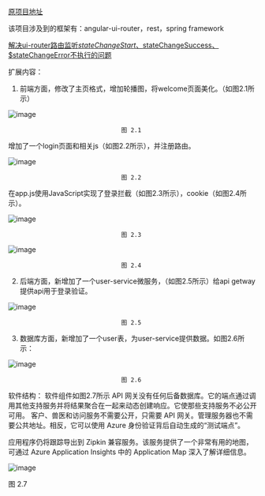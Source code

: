 [原项目地址](https://github.com/spring-petclinic/spring-petclinic-microservices)

该项目涉及到的框架有：angular-ui-router，rest，spring framework

[解决ui-router路由监听$stateChangeStart、$stateChangeSuccess、$stateChangeError不执行的问题](https://www.cnblogs.com/qiaduan/p/10250308.html)

扩展内容：
1.	前端方面，修改了主页格式，增加轮播图，将welcome页面美化。（如图2.1所示）

![image](https://user-images.githubusercontent.com/75239350/204224374-78ee6f0d-df1d-43a1-aa7f-05a027008781.png)
 
                                    图 2.1

增加了一个login页面和相关js（如图2.2所示），并注册路由。

 ![image](https://user-images.githubusercontent.com/75239350/204224411-c80add04-817d-412c-b780-825d1bb03dae.png)

                                    图 2.2

在app.js使用JavaScript实现了登录拦截（如图2.3所示），cookie（如图2.4所示）。

 ![image](https://user-images.githubusercontent.com/75239350/204224437-06fc67af-8613-4fa5-af10-bbdbe9d76b13.png)

                                    图 2.3
                                    
![image](https://user-images.githubusercontent.com/75239350/204224463-b0de8dec-52b9-4377-9cb4-f051478492a4.png)


                                    图 2.4

2.	后端方面，新增加了一个user-service微服务，（如图2.5所示）给api getway提供api用于登录验证。

 ![image](https://user-images.githubusercontent.com/75239350/204224498-0f6c3513-8c50-41d6-928e-936f031e787e.png)

                                    图 2.5


3.	数据库方面，新增加了一个user表，为user-service提供数据。如图2.6所示：

 ![image](https://user-images.githubusercontent.com/75239350/204224561-8811d45f-5006-4d10-966a-9288ecb50a25.png)

                                    图 2.6

软件结构：
软件组件如图2.7所示
API 网关没有任何后备数据库。它的端点通过调用其他支持服务并将结果聚合在一起来动态创建响应。它使那些支持服务不必公开可用。
客户、兽医和访问服务不需要公开，只需要 API 网关。管理服务器也不需要公共地址。相反，它可以使用 Azure 身份验证背后自动生成的“测试端点”。
 
应用程序仍将跟踪导出到 Zipkin 兼容服务。该服务提供了一个非常有用的地图，可通过 Azure Application Insights 中的 Application Map 深入了解详细信息。

 ![image](https://user-images.githubusercontent.com/75239350/204224582-c46d13a0-63cc-4e6e-a1c0-14b47a326e26.png)

图 2.7
